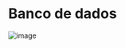# Banco de dados
![image](https://github.com/user-attachments/assets/32dbe069-b150-4e10-8be2-dbffa3148e8b)
